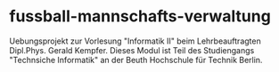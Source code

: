 fussball-mannschafts-verwaltung
===============================

Uebungsprojekt zur Vorlesung "Informatik II" beim Lehrbeauftragten Dipl.Phys. Gerald Kempfer. Dieses Modul ist Teil des Studiengangs "Technsiche Informatik" an der Beuth Hochschule für Technik Berlin.
